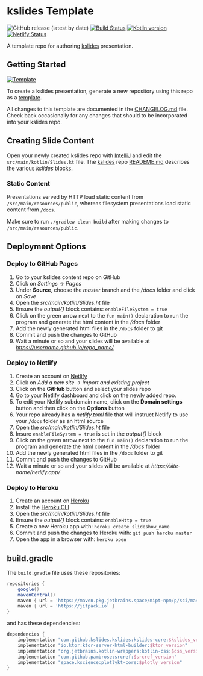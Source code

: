 # kslides Template

![GitHub release (latest by date)](https://img.shields.io/github/v/release/kslides/kslides-template)
[![Build Status](https://app.travis-ci.com/kslides/kslides-template.svg?branch=master)](https://app.travis-ci.com/kslides/kslides-template)
[![Kotlin version](https://img.shields.io/badge/kotlin-1.8.21-red?logo=kotlin)](http://kotlinlang.org)
[![Netlify Status](https://api.netlify.com/api/v1/badges/ed16ddd9-ab47-4e9d-8e37-807edded7a6e/deploy-status)](https://app.netlify.com/sites/kslides-template/deploys)

A template repo for authoring [kslides](https://github.com/kslides/kslides) presentation.

## Getting Started

[![Template](https://img.shields.io/endpoint?color=%232A9EEE&logo=github&style=flat&url=https%3A%2F%2Fraw.githubusercontent.com%2Fkslides%2Fkslides%2Fmaster%2Fdocs%2Fshields%2Ftemplate.json)](https://github.com/kslides/kslides-template/generate)

To create a kslides presentation, generate a new repository using this
repo as a [template](https://github.com/kslides/kslides-template/generate).

All changes to this template are documented in the 
[CHANGELOG.md](https://github.com/kslides/kslides-template/blob/master/CHANGELOG.md) file.
Check back occasionally for any changes that should to be incorporated into your kslides repo.

## Creating Slide Content

Open your newly created kslides repo with [IntelliJ](https://www.jetbrains.com/idea/download/) and edit
the `src/main/kotlin/Slides.kt` file. The [kslides](https://github.com/kslides/kslides) repo 
[READEME.md](https://github.com/kslides/kslides/blob/master/README.md) 
describes the various _kslides_ blocks.

### Static Content

Presentations served by HTTP load static content from `/src/main/resources/public`, whereas
filesystem presentations load static content from `/docs`.

Make sure to run `./gradlew clean build` after making changes to `/src/main/resources/public`.

## Deployment Options

### Deploy to GitHub Pages

1) Go to your kslides content repo on GitHub 
2) Click on _Settings_ -> _Pages_ 
3) Under **Source**, choose the _master_ branch and the _/docs_ folder and click on _Save_
4) Open the _src/main/kotlin/Slides.ht_ file
5) Ensure the _output{}_ block contains: `enableFileSystem = true` 
6) Click on the green arrow next to the `fun main()` declaration to run the program and generate the html content in the _/docs_ folder
7) Add the newly generated html files in the `/docs` folder to git 
8) Commit and push the changes to GitHub  
9) Wait a minute or so and your slides will be available at _https://username.github.io/repo_name/_

### Deploy to Netlify

1) Create an account on [Netlify](https://www.netlify.com/)
2) Click on _Add a new site_ -> _Import and existing project_
3) Click on the **GitHub** button and select your slides repo
4) Go to your Netlify dashboard and click on the newly added repo.
5) To edit your Netlify subdomain name, click on the **Domain settings** button and then click on the **Options** button 
6) Your repo already has a _netlify.toml_ file that will instruct Netlify to use your `/docs` folder as an html source
7) Open the _src/main/kotlin/Slides.ht_ file
8) Insure `enableFileSystem = true` is set in the _output{}_ block
9) Click on the green arrow next to the `fun main()` declaration to run the program and generate the html content in the _/docs_ folder
10) Add the newly generated html files in the `/docs` folder to git
11) Commit and push the changes to GitHub
12) Wait a minute or so and your slides will be available at _https://site-name/netlify.app/_


### Deploy to Heroku

1) Create an account on [Heroku](https://www.heroku.com/)
2) Install the [Heroku CLI](https://devcenter.heroku.com/articles/heroku-cli#install-the-heroku-cli)
3) Open the _src/main/kotlin/Slides.ht_ file
4) Ensure the _output{}_ block contains: `enableHttp = true`
5) Create a new Heroku app with: `heroku create slideshow_name`
6) Commit and push the changes to Heroku with: `git push heroku master`
7) Open the app in a browser with: `heroku open`

## build.gradle

The `build.gradle` file uses these repositories:

```groovy
repositories {
    google()
    mavenCentral()
    maven { url = 'https://maven.pkg.jetbrains.space/mipt-npm/p/sci/maven' }
    maven { url = 'https://jitpack.io' }
}
```

and has these dependencies:

```groovy
dependencies {
    implementation "com.github.kslides.kslides:kslides-core:$kslides_version"
    implementation "io.ktor:ktor-server-html-builder:$ktor_version"
    implementation "org.jetbrains.kotlin-wrappers:kotlin-css:$css_version"
    implementation "com.github.pambrose:srcref:$srcref_version"
    implementation "space.kscience:plotlykt-core:$plotly_version"
}
```